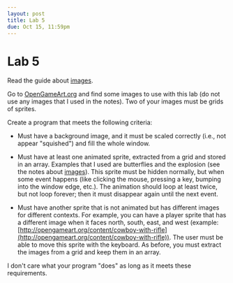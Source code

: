 ```yaml
---
layout: post
title: Lab 5
due: Oct 15, 11:59pm
---
```


# Lab 5

Read the guide about [images](/guides/2013-10-04-images.html).

Go to [OpenGameArt.org](http://opengameart.org) and find some images to use with this lab (do not use any images that I used in the notes). Two of your images must be grids of sprites.

Create a program that meets the following criteria:

- Must have a background image, and it must be scaled correctly (i.e., not appear "squished") and fill the whole window.

- Must have at least one animated sprite, extracted from a grid and stored in an array. Examples that I used are butterflies and the explosion (see the notes about [images](/guides/2013-10-04-images.html)). This sprite must be hidden normally, but when some event happens (like clicking the mouse, pressing a key, bumping into the window edge, etc.). The animation should loop at least twice, but not loop forever; then it must disappear again until the next event.

- Must have another sprite that is not animated but has different images for different contexts. For example, you can have a player sprite that has a different image when it faces north, south, east, and west (example: [http://opengameart.org/content/cowboy-with-rifle](http://opengameart.org/content/cowboy-with-rifle)). The user must be able to move this sprite with the keyboard. As before, you must extract the images from a grid and keep them in an array.

I don't care what your program "does" as long as it meets these requirements.